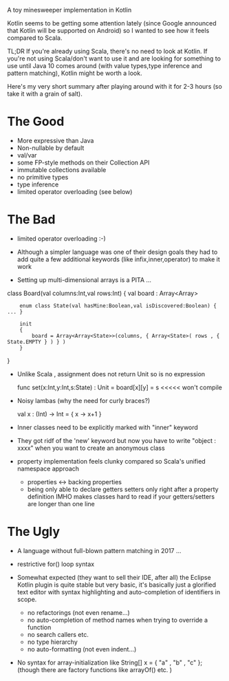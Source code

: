A toy minesweeper implementation in Kotlin

Kotlin seems to be getting some attention lately (since Google announced that Kotlin will be supported on Android) so I wanted to see how it feels compared to Scala.

TL;DR If you're already using Scala, there's no need to look at Kotlin. If you're not using Scala/don't want to use it and are looking for something to use until Java 10 comes around (with value types,type inference and pattern matching), Kotlin might be worth a look.

Here's my very short summary after playing around with it for 2-3 hours (so take it with a grain of salt).

The Good
========

- More expressive than Java 
- Non-nullable by default
- val/var
- some FP-style methods on their Collection API
- immutable collections available
- no primitive types
- type inference
- limited operator overloading (see below)

The Bad
=======

- limited operator overloading :-)

- Although a simpler language was one of their design goals they had to add quite a few additional keywords (like infix,inner,operator) to make it work

- Setting up multi-dimensional arrays is a PITA ...

class Board(val columns:Int,val rows:Int)
{
        val board : Array<Array<State>>

        enum class State(val hasMine:Boolean,val isDiscovered:Boolean) { ... }

        init
        {
            board = Array<Array<State>>(columns, { Array<State>( rows , { State.EMPTY } ) } )
        }
}


- Unlike Scala , assignment does not return Unit so is no expression

  func set(x:Int,y:Int,s:State) : Unit = board[x][y] = s  <<<<< won't compile 

- Noisy lambas (why the need for curly braces?) 

   val x : (Int) -> Int = { x -> x+1 }

- Inner classes need to be explicitly marked with "inner" keyword

- They got ridf of the 'new' keyword but now you have to write "object : xxxx" when you want to create an anonymous class

- property implementation feels clunky compared so Scala's unified namespace approach 
  - properties <-> backing properties 
  - being only able to declare getters setters only right after a property definition IMHO makes classes hard to read if your getters/setters are longer than one line

The Ugly
========

- A language without full-blown pattern matching in 2017 ...

- restrictive for() loop syntax

- Somewhat expected (they want to sell their IDE, after all) the Eclipse Kotlin plugin is quite stable but very basic, it's basically just a glorified text editor with syntax highlighting and auto-completion of identifiers in scope. 
  - no refactorings (not even rename...)
  - no auto-completion of method names when trying to override a function
  - no search callers etc.
  - no type hierarchy
  - no auto-formatting (not even indent...)

- No syntax for array-initialization like String[] x = { "a" , "b" , "c" };
  (though there are factory functions like arrayOf() etc. )
